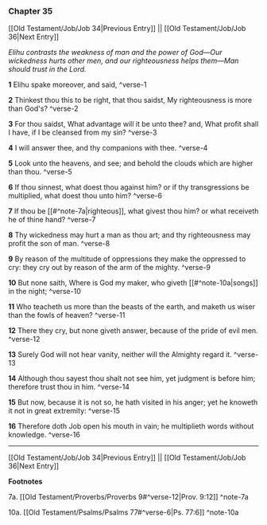 ### Chapter 35

[[Old Testament/Job/Job 34|Previous Entry]]  ||  [[Old Testament/Job/Job 36|Next Entry]]

*Elihu contrasts the weakness of man and the power of God—Our wickedness hurts other men, and our righteousness helps them—Man should trust in the Lord.*

**1**  Elihu spake moreover, and said, ^verse-1

**2**  Thinkest thou this to be right, that thou saidst, My righteousness is more than God's? ^verse-2

**3**  For thou saidst, What advantage will it be unto thee? and, What profit shall I have, if I be cleansed from my sin? ^verse-3

**4**  I will answer thee, and thy companions with thee. ^verse-4

**5**  Look unto the heavens, and see; and behold the clouds which are higher than thou. ^verse-5

**6**  If thou sinnest, what doest thou against him? or if thy transgressions be multiplied, what doest thou unto him? ^verse-6

**7**  If thou be [[#^note-7a|righteous]], what givest thou him? or what receiveth he of thine hand? ^verse-7

**8**  Thy wickedness may hurt a man as thou art; and thy righteousness may profit the son of man. ^verse-8

**9**  By reason of the multitude of oppressions they make the oppressed to cry: they cry out by reason of the arm of the mighty. ^verse-9

**10**  But none saith, Where is God my maker, who giveth [[#^note-10a|songs]] in the night; ^verse-10

**11**  Who teacheth us more than the beasts of the earth, and maketh us wiser than the fowls of heaven? ^verse-11

**12**  There they cry, but none giveth answer, because of the pride of evil men. ^verse-12

**13**  Surely God will not hear vanity, neither will the Almighty regard it. ^verse-13

**14**  Although thou sayest thou shalt not see him, yet judgment is before him; therefore trust thou in him. ^verse-14

**15**  But now, because it is not so, he hath visited in his anger; yet he knoweth it not in great extremity: ^verse-15

**16**  Therefore doth Job open his mouth in vain; he multiplieth words without knowledge. ^verse-16


---
[[Old Testament/Job/Job 34|Previous Entry]]  ||  [[Old Testament/Job/Job 36|Next Entry]]


**Footnotes**


7a. [[Old Testament/Proverbs/Proverbs 9#^verse-12|Prov. 9:12]] ^note-7a

10a. [[Old Testament/Psalms/Psalms 77#^verse-6|Ps. 77:6]] ^note-10a
